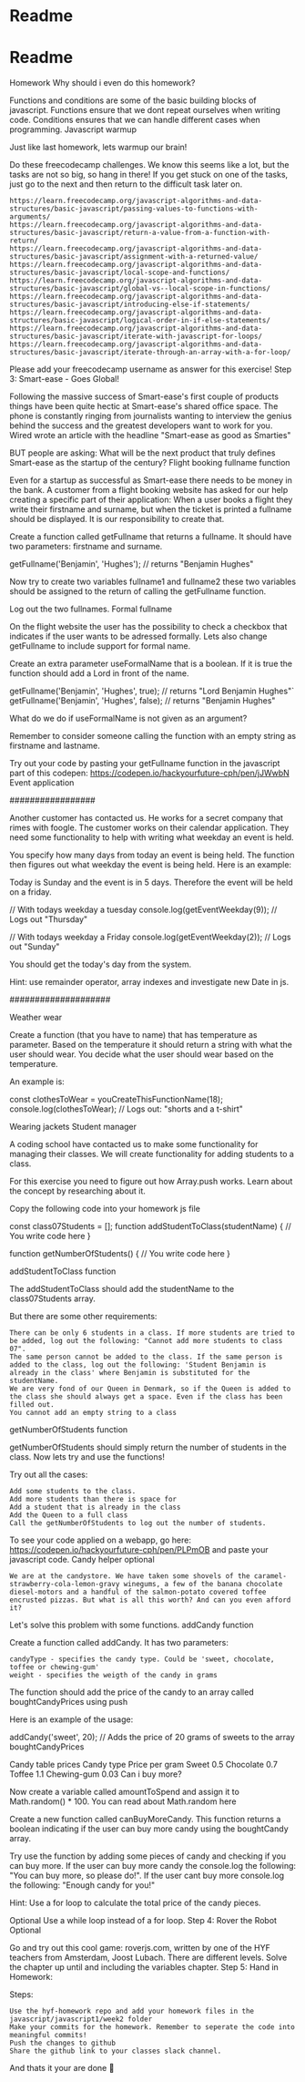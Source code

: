 # Readme

# Readme
Homework
Why should i even do this homework?

Functions and conditions are some of the basic building blocks of javascript. Functions ensure that we dont repeat ourselves when writing code. Conditions ensures that we can handle different cases when programming.
Javascript warmup

Just like last homework, lets warmup our brain!

Do these freecodecamp challenges. We know this seems like a lot, but the tasks are not so big, so hang in there! If you get stuck on one of the tasks, just go to the next and then return to the difficult task later on.

    https://learn.freecodecamp.org/javascript-algorithms-and-data-structures/basic-javascript/passing-values-to-functions-with-arguments/
    https://learn.freecodecamp.org/javascript-algorithms-and-data-structures/basic-javascript/return-a-value-from-a-function-with-return/
    https://learn.freecodecamp.org/javascript-algorithms-and-data-structures/basic-javascript/assignment-with-a-returned-value/
    https://learn.freecodecamp.org/javascript-algorithms-and-data-structures/basic-javascript/local-scope-and-functions/
    https://learn.freecodecamp.org/javascript-algorithms-and-data-structures/basic-javascript/global-vs--local-scope-in-functions/
    https://learn.freecodecamp.org/javascript-algorithms-and-data-structures/basic-javascript/introducing-else-if-statements/
    https://learn.freecodecamp.org/javascript-algorithms-and-data-structures/basic-javascript/logical-order-in-if-else-statements/
    https://learn.freecodecamp.org/javascript-algorithms-and-data-structures/basic-javascript/iterate-with-javascript-for-loops/
    https://learn.freecodecamp.org/javascript-algorithms-and-data-structures/basic-javascript/iterate-through-an-array-with-a-for-loop/

Please add your freecodecamp username as answer for this exercise!
Step 3: Smart-ease - Goes Global!

Following the massive success of Smart-ease's first couple of products things have been quite hectic at Smart-ease's shared office space. The phone is constantly ringing from journalists wanting to interview the genius behind the success and the greatest developers want to work for you. Wired wrote an article with the headline "Smart-ease as good as Smarties"

BUT people are asking: What will be the next product that truly defines Smart-ease as the startup of the century?
Flight booking fullname function

Even for a startup as successful as Smart-ease there needs to be money in the bank. A customer from a flight booking website has asked for our help creating a specific part of their application: When a user books a flight they write their firstname and surname, but when the ticket is printed a fullname should be displayed. It is our responsibility to create that.

Create a function called getFullname that returns a fullname. It should have two parameters: firstname and surname.

getFullname('Benjamin', 'Hughes'); // returns "Benjamin Hughes"

Now try to create two variables fullname1 and fullname2 these two variables should be assigned to the return of calling the getFullname function.

Log out the two fullnames.
Formal fullname

On the flight website the user has the possibility to check a checkbox that indicates if the user wants to be adressed formally. Lets also change getFullname to include support for formal name.

Create an extra parameter useFormalName that is a boolean. If it is true the function should add a Lord in front of the name.

getFullname('Benjamin', 'Hughes', true); // returns "Lord Benjamin Hughes"`
getFullname('Benjamin', 'Hughes', false); // returns "Benjamin Hughes"

What do we do if useFormalName is not given as an argument?

Remember to consider someone calling the function with an empty string as firstname and lastname.

Try out your code by pasting your getFullname function in the javascript part of this codepen: https://codepen.io/hackyourfuture-cph/pen/jJWwbN
Event application

#################

Another customer has contacted us. He works for a secret company that rimes with foogle. The customer works on their calendar application. They need some functionality to help with writing what weekday an event is held.

You specify how many days from today an event is being held. The function then figures out what weekday the event is being held. Here is an example:

Today is Sunday and the event is in 5 days. Therefore the event will be held on a friday.

// With todays weekday a tuesday
console.log(getEventWeekday(9)); // Logs out "Thursday"

// With todays weekday a Friday
console.log(getEventWeekday(2)); // Logs out "Sunday"

You should get the today's day from the system.

Hint: use remainder operator, array indexes and investigate new Date in js.

####################

Weather wear

Create a function (that you have to name) that has temperature as parameter. Based on the temperature it should return a string with what the user should wear. You decide what the user should wear based on the temperature.

An example is:

const clothesToWear = youCreateThisFunctionName(18);
console.log(clothesToWear); // Logs out: "shorts and a t-shirt"

Wearing jackets
Student manager

A coding school have contacted us to make some functionality for managing their classes. We will create functionality for adding students to a class.

For this exercise you need to figure out how Array.push works. Learn about the concept by researching about it.

Copy the following code into your homework js file

const class07Students = [];
function addStudentToClass(studentName) {
    // You write code here
}

function getNumberOfStudents() {
    // You write code here
}

addStudentToClass function

The addStudentToClass should add the studentName to the class07Students array.

But there are some other requirements:

    There can be only 6 students in a class. If more students are tried to be added, log out the following: "Cannot add more students to class 07".
    The same person cannot be added to the class. If the same person is added to the class, log out the following: 'Student Benjamin is already in the class' where Benjamin is substituted for the studentName.
    We are very fond of our Queen in Denmark, so if the Queen is added to the class she should always get a space. Even if the class has been filled out.
    You cannot add an empty string to a class

getNumberOfStudents function

getNumberOfStudents should simply return the number of students in the class.
Now lets try and use the functions!

Try out all the cases:

    Add some students to the class.
    Add more students than there is space for
    Add a student that is already in the class
    Add the Queen to a full class
    Call the getNumberOfStudents to log out the number of students.

To see your code applied on a webapp, go here: https://codepen.io/hackyourfuture-cph/pen/PLPmOB and paste your javascript code.
Candy helper optional

    We are at the candystore. We have taken some shovels of the caramel-strawberry-cola-lemon-gravy winegums, a few of the banana chocolate diesel-motors and a handful of the salmon-potato covered toffee encrusted pizzas. But what is all this worth? And can you even afford it?

Let's solve this problem with some functions.
addCandy function

Create a function called addCandy. It has two parameters:

    candyType - specifies the candy type. Could be 'sweet, chocolate, toffee or chewing-gum'
    weight - specifies the weigth of the candy in grams

The function should add the price of the candy to an array called boughtCandyPrices using push

Here is an example of the usage:

addCandy('sweet', 20); // Adds the price of 20 grams of sweets to the array boughtCandyPrices

Candy table prices
Candy type 	Price per gram
Sweet 	0.5
Chocolate 	0.7
Toffee 	1.1
Chewing-gum 	0.03
Can i buy more?

Now create a variable called amountToSpend and assign it to Math.random() * 100. You can read about Math.random here

Create a new function called canBuyMoreCandy. This function returns a boolean indicating if the user can buy more candy using the boughtCandy array.

Try use the function by adding some pieces of candy and checking if you can buy more. If the user can buy more candy the console.log the following: "You can buy more, so please do!". If the user cant buy more console.log the following: "Enough candy for you!"

Hint: Use a for loop to calculate the total price of the candy pieces.

Optional Use a while loop instead of a for loop.
Step 4: Rover the Robot Optional

Go and try out this cool game: roverjs.com, written by one of the HYF teachers from Amsterdam, Joost Lubach. There are different levels. Solve the chapter up until and including the variables chapter.
Step 5: Hand in Homework:

Steps:

    Use the hyf-homework repo and add your homework files in the javascript/javascript1/week2 folder
    Make your commits for the homework. Remember to seperate the code into meaningful commits!
    Push the changes to github
    Share the github link to your classes slack channel.

And thats it your are done 🎉